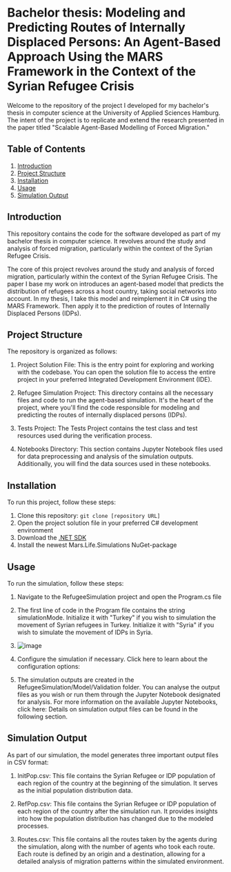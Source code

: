 # Bachelor thesis: Modeling and Predicting Routes of Internally Displaced Persons: An Agent-Based Approach Using the MARS Framework in the Context of the Syrian Refugee Crisis
Welcome to the repository of the project I developed for my bachelor's thesis in computer science at the University of Applied Sciences Hamburg.
The intent of the project is to replicate and extend the research presented in the paper titled "Scalable Agent-Based Modelling of Forced Migration."


## Table of Contents

1. [Introduction](#introduction)
2. [Project Structure](#project-structure)
3. [Installation](#installation)
4. [Usage](#usage)
5. [Simulation Output](#simulation-output)


## Introduction

This repository contains the code for the software developed as part of my bachelor thesis in computer science. It revolves around the study and analysis of forced migration, particularly within the context of the Syrian Refugee Crisis.

The core of this project revolves around the study and analysis of forced migration, particularly within the context of the Syrian Refugee Crisis. 
The paper I base my work on introduces an agent-based model that predicts the distribution of refugees across a host country, taking social networks into account. 
In my thesis, I take this model and reimplement it in C# using the MARS Framework. Then apply it to the prediction of routes of Internally Displaced Persons (IDPs).

## Project Structure

The repository is organized as follows:

1. Project Solution File: This is the entry point for exploring and working with the codebase. You can open the solution file to access the entire project in your preferred Integrated Development Environment (IDE).

2. Refugee Simulation Project: This directory contains all the necessary files and code to run the agent-based simulation. It's the heart of the project, where you'll find the code responsible for modeling and predicting the routes of internally displaced persons (IDPs).

3. Tests Project: The Tests Project contains the test class and test resources used during the verification process.

4. Notebooks Directory: This section contains Jupyter Notebook files used for data preprocessing and analysis of the simulation outputs. Additionally, you will find the data sources used in these notebooks.

## Installation

To run this project, follow these steps:

1. Clone this repository: `git clone [repository URL]`
2. Open the project solution file in your preferred C# development environment
3. Download the [.NET SDK](https://dotnet.microsoft.com/en-us/download)
4. Install the newest Mars.Life.Simulations NuGet-package


## Usage

To run the simulation, follow these steps:

1. Navigate to the RefugeeSimulation project and open the Program.cs file
2. The first line of code in the Program file contains the string simulationMode. Initialize it with "Turkey" if you wish to simulation the movement of Syrian refugees in Turkey. Initialize it with "Syria" if you wish to simulate the movement of IDPs in Syria.
3. ![image](https://github.com/VRibeiro01/BA_V_Ribeiro/assets/103310770/ee6f0127-3a2c-4d35-b91c-fbb67aac32c2)

4. Configure the simulation if necessary. Click here to learn about the configuration options:
6. The simulation outputs are created in the RefugeeSimulation/Model/Validation folder. You can analyse the output files as you wish or run them through the Jupyter Notebook designated for analysis.
   For more information on the available Jupyter Notebooks, click here:
   Details on simulation output files can be found in the following section.

## Simulation Output

As part of our simulation, the model generates three important output files in CSV format:

1. InitPop.csv: This file contains the Syrian Refugee or IDP population of each region of the country at the beginning of the simulation. It serves as the initial population distribution data.

2. RefPop.csv: This file contains the Syrian Refugee or IDP population of each region of the country after the simulation run. It provides insights into how the population distribution has changed due to the modeled processes.

3. Routes.csv: This file contains all the routes taken by the agents during the simulation, along with the number of agents who took each route. Each route is defined by an origin and a destination, allowing for a detailed analysis of migration patterns within the simulated environment.





